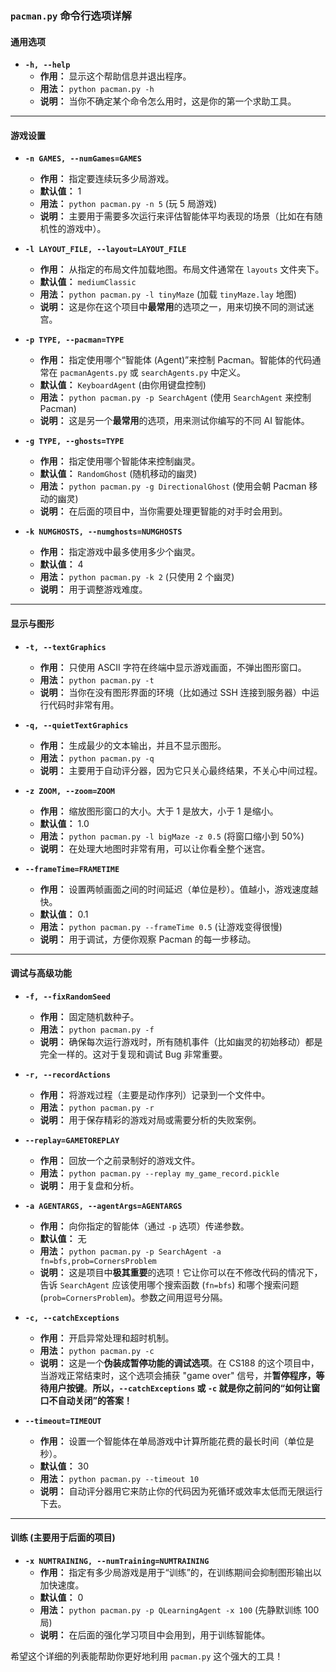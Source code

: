 
### **`pacman.py` 命令行选项详解**

#### **通用选项**

*   **`-h, --help`**
    *   **作用：** 显示这个帮助信息并退出程序。
    *   **用法：** `python pacman.py -h`
    *   **说明：** 当你不确定某个命令怎么用时，这是你的第一个求助工具。

---

#### **游戏设置**

*   **`-n GAMES, --numGames=GAMES`**
    *   **作用：** 指定要连续玩多少局游戏。
    *   **默认值：** 1
    *   **用法：** `python pacman.py -n 5` (玩 5 局游戏)
    *   **说明：** 主要用于需要多次运行来评估智能体平均表现的场景（比如在有随机性的游戏中）。

*   **`-l LAYOUT_FILE, --layout=LAYOUT_FILE`**
    *   **作用：** 从指定的布局文件加载地图。布局文件通常在 `layouts` 文件夹下。
    *   **默认值：** `mediumClassic`
    *   **用法：** `python pacman.py -l tinyMaze` (加载 `tinyMaze.lay` 地图)
    *   **说明：** 这是你在这个项目中**最常用**的选项之一，用来切换不同的测试迷宫。

*   **`-p TYPE, --pacman=TYPE`**
    *   **作用：** 指定使用哪个“智能体 (Agent)”来控制 Pacman。智能体的代码通常在 `pacmanAgents.py` 或 `searchAgents.py` 中定义。
    *   **默认值：** `KeyboardAgent` (由你用键盘控制)
    *   **用法：** `python pacman.py -p SearchAgent` (使用 `SearchAgent` 来控制 Pacman)
    *   **说明：** 这是另一个**最常用**的选项，用来测试你编写的不同 AI 智能体。

*   **`-g TYPE, --ghosts=TYPE`**
    *   **作用：** 指定使用哪个智能体来控制幽灵。
    *   **默认值：** `RandomGhost` (随机移动的幽灵)
    *   **用法：** `python pacman.py -g DirectionalGhost` (使用会朝 Pacman 移动的幽灵)
    *   **说明：** 在后面的项目中，当你需要处理更智能的对手时会用到。

*   **`-k NUMGHOSTS, --numghosts=NUMGHOSTS`**
    *   **作用：** 指定游戏中最多使用多少个幽灵。
    *   **默认值：** 4
    *   **用法：** `python pacman.py -k 2` (只使用 2 个幽灵)
    *   **说明：** 用于调整游戏难度。

---

#### **显示与图形**

*   **`-t, --textGraphics`**
    *   **作用：** 只使用 ASCII 字符在终端中显示游戏画面，不弹出图形窗口。
    *   **用法：** `python pacman.py -t`
    *   **说明：** 当你在没有图形界面的环境（比如通过 SSH 连接到服务器）中运行代码时非常有用。

*   **`-q, --quietTextGraphics`**
    *   **作用：** 生成最少的文本输出，并且不显示图形。
    *   **用法：** `python pacman.py -q`
    *   **说明：** 主要用于自动评分器，因为它只关心最终结果，不关心中间过程。

*   **`-z ZOOM, --zoom=ZOOM`**
    *   **作用：** 缩放图形窗口的大小。大于 1 是放大，小于 1 是缩小。
    *   **默认值：** 1.0
    *   **用法：** `python pacman.py -l bigMaze -z 0.5` (将窗口缩小到 50%)
    *   **说明：** 在处理大地图时非常有用，可以让你看全整个迷宫。

*   **`--frameTime=FRAMETIME`**
    *   **作用：** 设置两帧画面之间的时间延迟（单位是秒）。值越小，游戏速度越快。
    *   **默认值：** 0.1
    *   **用法：** `python pacman.py --frameTime 0.5` (让游戏变得很慢)
    *   **说明：** 用于调试，方便你观察 Pacman 的每一步移动。

---

#### **调试与高级功能**

*   **`-f, --fixRandomSeed`**
    *   **作用：** 固定随机数种子。
    *   **用法：** `python pacman.py -f`
    *   **说明：** 确保每次运行游戏时，所有随机事件（比如幽灵的初始移动）都是完全一样的。这对于复现和调试 Bug 非常重要。

*   **`-r, --recordActions`**
    *   **作用：** 将游戏过程（主要是动作序列）记录到一个文件中。
    *   **用法：** `python pacman.py -r`
    *   **说明：** 用于保存精彩的游戏对局或需要分析的失败案例。

*   **`--replay=GAMETOREPLAY`**
    *   **作用：** 回放一个之前录制好的游戏文件。
    *   **用法：** `python pacman.py --replay my_game_record.pickle`
    *   **说明：** 用于复盘和分析。

*   **`-a AGENTARGS, --agentArgs=AGENTARGS`**
    *   **作用：** 向你指定的智能体（通过 `-p` 选项）传递参数。
    *   **默认值：** 无
    *   **用法：** `python pacman.py -p SearchAgent -a fn=bfs,prob=CornersProblem`
    *   **说明：** 这是项目中**极其重要**的选项！它让你可以在不修改代码的情况下，告诉 `SearchAgent` 应该使用哪个搜索函数 (`fn=bfs`) 和哪个搜索问题 (`prob=CornersProblem`)。参数之间用逗号分隔。

*   **`-c, --catchExceptions`**
    *   **作用：** 开启异常处理和超时机制。
    *   **用法：** `python pacman.py -c`
    *   **说明：** 这是一个**伪装成暂停功能的调试选项**。在 CS188 的这个项目中，当游戏正常结束时，这个选项会捕获 "game over" 信号，并**暂停程序，等待用户按键**。**所以，`--catchExceptions` 或 `-c` 就是你之前问的“如何让窗口不自动关闭”的答案！**

*   **`--timeout=TIMEOUT`**
    *   **作用：** 设置一个智能体在单局游戏中计算所能花费的最长时间（单位是秒）。
    *   **默认值：** 30
    *   **用法：** `python pacman.py --timeout 10`
    *   **说明：** 自动评分器用它来防止你的代码因为死循环或效率太低而无限运行下去。

---

#### **训练 (主要用于后面的项目)**

*   **`-x NUMTRAINING, --numTraining=NUMTRAINING`**
    *   **作用：** 指定有多少局游戏是用于“训练”的，在训练期间会抑制图形输出以加快速度。
    *   **默认值：** 0
    *   **用法：** `python pacman.py -p QLearningAgent -x 100` (先静默训练 100 局)
    *   **说明：** 在后面的强化学习项目中会用到，用于训练智能体。

希望这个详细的列表能帮助你更好地利用 `pacman.py` 这个强大的工具！